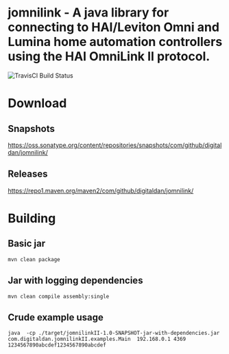 # jomnilink - A java library for connecting to HAI/Leviton Omni and Lumina home automation controllers using the HAI OmniLink II protocol.

![TravisCI Build Status](https://travis-ci.org/digitaldan/jomnilink.svg?branch=master)

# Download

## Snapshots

https://oss.sonatype.org/content/repositories/snapshots/com/github/digitaldan/jomnilink/

## Releases

https://repo1.maven.org/maven2/com/github/digitaldan/jomnilink/

# Building

## Basic jar
```
mvn clean package
```

## Jar with logging dependencies

```
mvn clean compile assembly:single
```

## Crude example usage

```
java  -cp ./target/jomnilinkII-1.0-SNAPSHOT-jar-with-dependencies.jar  com.digitaldan.jomnilinkII.examples.Main  192.168.0.1 4369 1234567890abcdef1234567890abcdef
```
